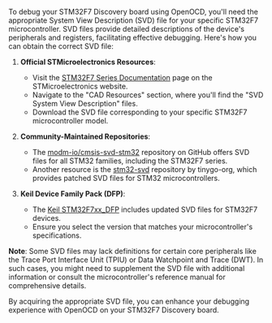 To debug your STM32F7 Discovery board using OpenOCD, you'll need the appropriate System View Description (SVD) file for your specific STM32F7 microcontroller. SVD files provide detailed descriptions of the device's peripherals and registers, facilitating effective debugging. Here's how you can obtain the correct SVD file:

1. **Official STMicroelectronics Resources**:
   - Visit the [STM32F7 Series Documentation](https://www.st.com/en/microcontrollers-microprocessors/stm32f7-series/documentation.html) page on the STMicroelectronics website.
   - Navigate to the "CAD Resources" section, where you'll find the "SVD System View Description" files.
   - Download the SVD file corresponding to your specific STM32F7 microcontroller model.

2. **Community-Maintained Repositories**:
   - The [modm-io/cmsis-svd-stm32](https://github.com/modm-io/cmsis-svd-stm32) repository on GitHub offers SVD files for all STM32 families, including the STM32F7 series.
   - Another resource is the [stm32-svd](https://github.com/tinygo-org/stm32-svd) repository by tinygo-org, which provides patched SVD files for STM32 microcontrollers.

3. **Keil Device Family Pack (DFP)**:
   - The [Keil STM32F7xx_DFP](https://www.keil.arm.com/packs/stm32f7xx_dfp-keil/versions/) includes updated SVD files for STM32F7 devices.
   - Ensure you select the version that matches your microcontroller's specifications.

**Note**: Some SVD files may lack definitions for certain core peripherals like the Trace Port Interface Unit (TPIU) or Data Watchpoint and Trace (DWT). In such cases, you might need to supplement the SVD file with additional information or consult the microcontroller's reference manual for comprehensive details.

By acquiring the appropriate SVD file, you can enhance your debugging experience with OpenOCD on your STM32F7 Discovery board. 